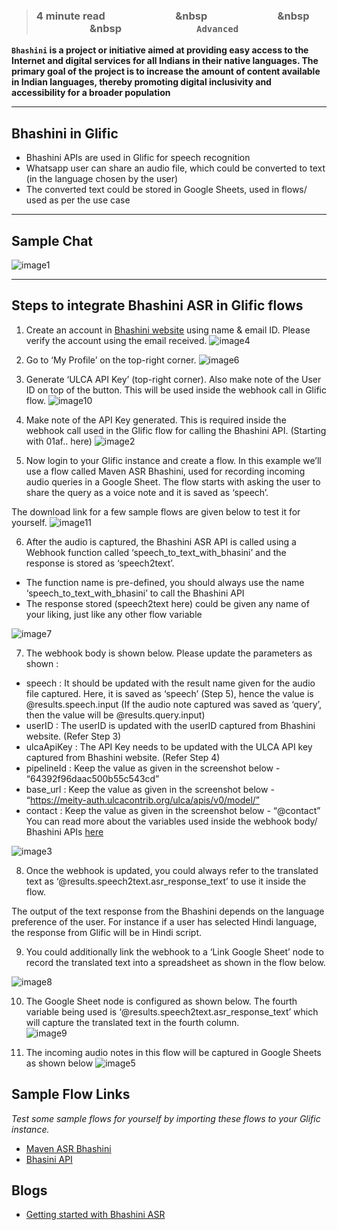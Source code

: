 > ### **4 minute read &nbsp; &nbsp; &nbsp; &nbsp; &nbsp; &nbsp; &nbsp; &nbsp; &nbsp; &nbsp; &nbsp; &nbsp; &nbsp; &nbsp; &nbsp &nbsp; &nbsp; &nbsp; &nbsp; &nbsp; &nbsp; &nbsp; &nbsp; &nbsp; &nbsp; &nbsp; &nbsp; &nbsp; &nbsp; &nbsp &nbsp; &nbsp; &nbsp; &nbsp; &nbsp; &nbsp; &nbsp; &nbsp; &nbsp; &nbsp; &nbsp; &nbsp; &nbsp; &nbsp; &nbsp &nbsp; &nbsp; &nbsp; &nbsp; &nbsp; &nbsp; &nbsp; &nbsp; &nbsp; &nbsp; &nbsp; &nbsp; &nbsp; &nbsp; &nbsp; `Advanced`**

**`Bhashini` is a project or initiative aimed at providing easy access to the Internet and digital services for all Indians in their native languages. The primary goal of the project is to increase the amount of content available in Indian languages, thereby promoting digital inclusivity and accessibility for a broader population**

---

## Bhashini in Glific
- Bhashini APIs are used in Glific for speech recognition
- Whatsapp user can share an audio file, which could be converted to text (in the language chosen by the user)
- The converted text could be stored in Google Sheets, used in flows/ used as per the use case

---

## Sample Chat
![image1](https://user-images.githubusercontent.com/132430123/274799942-b380b55e-c326-4f82-99bb-3c2289de81ff.jpg)

---

## Steps to integrate Bhashini ASR in Glific flows
1. Create an account in [Bhashini website](https://bhashini.gov.in/ulca/user/register#) using name & email ID. Please verify the account using the email received.
![image4](https://user-images.githubusercontent.com/132430123/274800251-9d80c40d-1ffa-4945-a542-7b405a8c60e0.png)

2. Go to ‘My Profile’ on the top-right corner. 
![image6](https://user-images.githubusercontent.com/132430123/274800442-cf1a04ff-2be4-4c18-8b22-af9dd7fb5388.png)

3. Generate ‘ULCA API Key’ (top-right corner). Also make note of the User ID on top of the button. This will be used inside the webhook call in Glific flow.
![image10](https://user-images.githubusercontent.com/132430123/274800897-be8948ad-2526-430c-8f04-f240e54c7ecc.png)

4. Make note of the API Key generated. This is required inside the webhook call used in the Glific flow for calling the Bhashini API. (Starting with 01af.. here)
![image2](https://user-images.githubusercontent.com/132430123/274801109-1d03b553-d1c3-4fe4-914d-d639d92659d3.png)

5. Now login to your Glific instance and create a flow. In this example we’ll use a flow called Maven ASR Bhashini, used for recording incoming audio queries in a Google Sheet. The flow starts with asking the user to share the query as a voice note and it is saved as ‘speech’. 

The download link for a few sample flows are given below to test it for yourself.
![image11](https://user-images.githubusercontent.com/132430123/274801303-e87be8d0-c968-40f6-826c-483fa4cdc8d7.png)


6. After the audio is captured, the Bhashini ASR API is called using a Webhook function called ‘speech_to_text_with_bhasini’ and the response is stored as ‘speech2text’.

- The function name is pre-defined, you should always use the name ‘speech_to_text_with_bhasini’ to call the Bhashini API
- The response stored (speech2text here) could be given any name of your liking, just like any other flow variable

![image7](https://user-images.githubusercontent.com/132430123/274801489-a54cb427-0e79-4b45-9b11-9745e8cfa0fa.png)

7. The webhook body is shown below. Please update the parameters as shown :

- speech : It should be updated with the result name given for the audio file captured. Here, it is saved as ‘speech’ (Step 5), hence the value is @results.speech.input (If the audio note captured was saved as ‘query’, then the value will be @results.query.input)
- userID : The userID is updated with the userID captured from Bhashini website. (Refer Step 3)
- ulcaApiKey :  The API Key needs to be updated with the ULCA API key captured from Bhashini website. (Refer Step 4)
- pipelineId : Keep the value as given in the screenshot below - “64392f96daac500b55c543cd”
- base_url : Keep the value as given in the screenshot below - “https://meity-auth.ulcacontrib.org/ulca/apis/v0/model/”
- contact : Keep the value as given in the screenshot below - “@contact”
You can read more about the variables used inside the webhook body/ Bhashini APIs [here](https://bhashini.gitbook.io/bhashini-apis/)

![image3](https://user-images.githubusercontent.com/132430123/274801670-40988471-c09d-4f4f-a9e0-fd80d869dd73.png)

8. Once the webhook is updated, you could always refer to the translated text as ‘@results.speech2text.asr_response_text’ to use it inside the flow. 

The output of the text response from the Bhashini depends on the language preference of the user. For instance if a user has selected Hindi language, the response from Glific will be in Hindi script.

9. You could additionally link the webhook to a ‘Link Google Sheet’ node to record the translated text into a spreadsheet as shown in the flow below. 

![image8](https://user-images.githubusercontent.com/132430123/274801797-ee8ad5e9-d404-43da-b4dd-97f78ca7eef2.png)

10. The Google Sheet node is configured as shown below. The fourth variable being used is ‘@results.speech2text.asr_response_text’ which will capture the translated text in the fourth column.  
![image9](https://user-images.githubusercontent.com/132430123/274801864-9bfca302-ae0d-4f12-9745-b1859fd66ff4.png)	

11. The incoming audio notes in this flow will be captured in Google Sheets as shown below
![image5](https://user-images.githubusercontent.com/132430123/274801897-a79f05c6-9f48-4eeb-93b9-3437bf2e6792.png)

## Sample Flow Links
*Test some sample flows for yourself by importing these flows to your Glific instance.*

- [Maven ASR Bhashini](https://drive.google.com/file/d/1qXxDIaP4MMDl18NsgVuhF1H8cIetJNiM/view?usp=sharing)
- [Bhasini API](https://drive.google.com/file/d/1K-KcJ0NFDIcVN2w8E1sTnev36AEGdv5I/view?usp=sharing)

## Blogs
- [Getting started with Bhashini ASR](https://glific.org/getting-started-using-asr-with-bhashini-api/)
